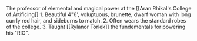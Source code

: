 The professor of elemental and magical power at the [[Aran Rhikal's College of Artificing]]
	1. Beautiful 4"6', voluptuous, brunette, dwarf woman with long currly red hair, and sideburns to match.
	2. Often wears the standard robes of the college.
	3. Taught [[Rylanor Torlek]] the fundementals for powering his "RIG".